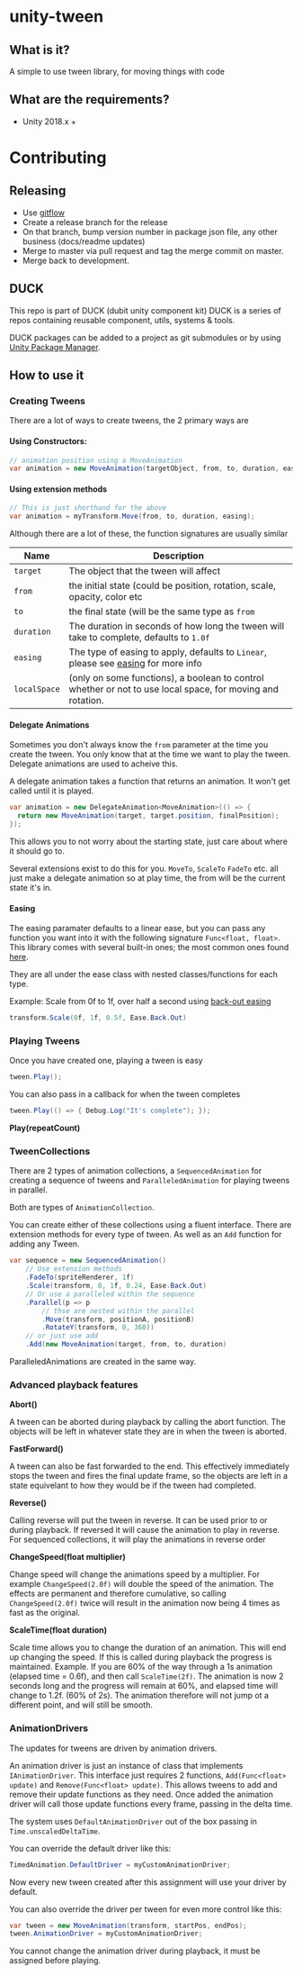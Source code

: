 # unity-tween

## What is it?
A simple to use tween library, for moving things with code

## What are the requirements?
 * Unity 2018.x +

# Contributing

## Releasing
* Use [gitflow](https://nvie.com/posts/a-successful-git-branching-model/)
* Create a release branch for the release
* On that branch, bump version number in package json file, any other business (docs/readme updates)
* Merge to master via pull request and tag the merge commit on master.
* Merge back to development.

## DUCK

This repo is part of DUCK (dubit unity component kit)
DUCK is a series of repos containing reusable component, utils, systems & tools. 

DUCK packages can be added to a project as git submodules or by using [Unity Package Manager](https://docs.unity3d.com/Manual/upm-git.html). 

## How to use it

### Creating Tweens
There are a lot of ways to create tweens, the 2 primary ways are

#### Using Constructors:
```c#
// animation position using a MoveAnimation
var animation = new MoveAnimation(targetObject, from, to, duration, easing);
```

#### Using extension methods
```c#
// This is just shorthand for the above
var animation = myTransform.Move(from, to, duration, easing);
```

Although there are a lot of these, the function signatures are usually similar

| Name           | Description  |
| -------------- | -------------|
| `target`       | The object that the tween will affect |
| `from`         | the initial state (could be position, rotation, scale, opacity, color etc |
| `to`           | the final state (will be the same type as `from`|
| `duration`     | The duration in seconds of how long the tween will take to complete, defaults to `1.0f` |
| `easing`       | The type of easing to apply, defaults to `Linear`, please see [easing](#easing) for more info |
| `localSpace`   | (only on some functions), a boolean to control whether or not to use local space, for moving and rotation. |

#### Delegate Animations
Sometimes you don't always know the `from` parameter at the time you create the tween. You only know that at the time we want to play the tween. Delegate animations are used to acheive this.

A delegate animation takes a function that returns an animation. It won't get called until it is played.
```c#
var animation = new DelegateAnimation<MoveAnimation>(() => {
  return new MoveAnimation(target, target.position, finalPosition);
});
``` 

This allows you to not worry about the starting state, just care about where it should go to.

Several extensions exist to do this for you. `MoveTo`, `ScaleTo` `FadeTo` etc. all just make a delegate animation so at play time, the from will be the current state it's in.

#### Easing
The easing paramater defaults to a linear ease, but you can pass any function you want into it with the following signature
`Func<float, float>`. This library comes with several built-in ones; the most common ones found [here](https://easings.net).

They are all under the ease class with nested classes/functions for each type.
 
 Example:
Scale from 0f to 1f, over half a second using [back-out easing](https://easings.net/#easeOutBack)
```c#
transform.Scale(0f, 1f, 0.5f, Ease.Back.Out)
```

### Playing Tweens
Once you have created one, playing a tween is easy
```c#
tween.Play();
```

You can also pass in a callback for when the tween completes
```c#
tween.Play(() => { Debug.Log("It's complete"); });
```

**Play(repeatCount)**

### TweenCollections
There are 2 types of animation collections, a `SequencedAnimation` for creating a sequence of tweens and `ParalleledAnimation` for playing tweens in parallel.

Both are types of `AnimationCollection`.

You can create either of these collections using a fluent interface.
There are extension methods for every type of tween. As well as an `Add` function for adding any Tween.

```c#
var sequence = new SequencedAnimation()
    // Use extension methods
    .FadeTo(spriteRenderer, 1f)
    .Scale(transform, 0, 1f, 0.24, Ease.Back.Out)
    // Or use a paralleled within the sequence
    .Parallel(p => p
        // thse are nested within the parallel
        .Move(transform, positionA, positionB)
        .RotateY(transform, 0, 360))
    // or just use add
    .Add(new MoveAnimation(target, from, to, duration)
```

ParalleledAnimations are created in the same way.

### Advanced playback features

**Abort()**

A tween can be aborted during playback by calling the abort function. The objects will be left in whatever state they are in when the tween is aborted.

**FastForward()**

A tween can also be fast forwarded to the end. This effectively immediately stops the tween and fires the final update frame, so the objects are left in a state equivelant to how they would be if the tween had completed.

**Reverse()**

Calling reverse will put the tween in reverse. It can be used prior to or during playback. If reversed it will cause the animation to play in reverse. For sequenced collections, it will play the animations in reverse order

**ChangeSpeed(float multiplier)**

Change speed will change the animations speed by a multiplier. For example `ChangeSpeed(2.0f)` will double the speed of the animation. The effects are permanent and therefore cumulative, so calling `ChangeSpeed(2.0f)` twice will result in the animation now being 4 times as fast as the original.

**ScaleTime(float duration)**

Scale time allows you to change the duration of an animation. This will end up changing the speed. If this is called during playback the progress is maintained. Example. If you are 60% of the way through a 1s animation (elapsed time = 0.6f), and then call `ScaleTime(2f)`. The animation is now 2 seconds long and the progress will remain at 60%, and elapsed time will change to 1.2f. (60% of 2s). The animation therefore will not jump ot a different point, and will still be smooth.

### AnimationDrivers
The updates for tweens are driven by animation drivers. 

An animation driver is just an instance of class that implements `IAnimationDriver`. This interface just requires 2 functions, `Add(Func<float> update)` and `Remove(Func<float> update)`. This allows tweens to add and remove their update functions as they need. Once added the animation driver will call those update functions every frame, passing in the delta time.

The system uses `DefaultAnimationDriver` out of the box passing in `Time.unscaledDeltaTime`.

You can override the default driver like this:
```c#
TimedAnimation.DefaultDriver = myCustomAnimationDriver;
```
Now every new tween created after this assignment will use your driver by default.

You can also override the driver per tween for even more control like this:
```c#
var tween = new MoveAnimation(transform, startPos, endPos);
tween.AnimationDriver = myCustomAnimationDriver;
```
You cannot change the animation driver during playback, it must be assigned before playing.


 
